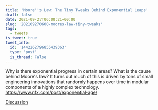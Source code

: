 ```yaml
---
title: 'Moore''s Law: The Tiny Tweaks Behind Exponential Leaps'
draft: false
date: 2021-09-27T06:00:21+00:00
slug: '202109270600-moores-law-tiny-tweaks'
tags:
  - tweets
is_tweet: true
tweet_info:
  id: '1442262796855439363'
  type: 'post'
  is_thread: False
---
```




Why is there exponential progress in certain areas? What is the cause behind Moore's law? It turns out much of this is driven by tons of small engineering innovations that randomly happens over time in modular components of a highly complex technology.
<https://www.nfx.com/post/exponential-age/>

[Discussion](https://x.com/sytelus/status/1442262796855439363)
